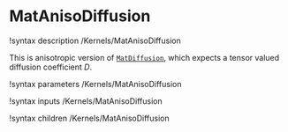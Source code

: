 # MatAnisoDiffusion

!syntax description /Kernels/MatAnisoDiffusion

This is anisotropic version of [`MatDiffusion`](/MatDiffusion.md), which expects a tensor valued diffusion
coefficient $D$.

!syntax parameters /Kernels/MatAnisoDiffusion

!syntax inputs /Kernels/MatAnisoDiffusion

!syntax children /Kernels/MatAnisoDiffusion
